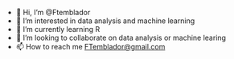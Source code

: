 - 👋 Hi, I’m @Ftemblador
- 👀 I’m interested in data analysis and machine learning 
- 🌱 I’m currently learning R
- 💞️ I’m looking to collaborate on data analysis or machine learing 
- 📫 How to reach me FTemblador@gmail.com 

<!---
Ftemblador/Ftemblador is a ✨ special ✨ repository because its `README.md` (this file) appears on your GitHub profile.
You can click the Preview link to take a look at your changes.
--->
